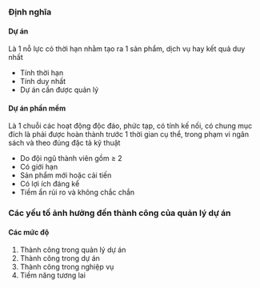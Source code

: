 ### Định nghĩa
#### Dự án
Là 1 nỗ lực có thời hạn nhằm tạo ra 1 sản phẩm, dịch vụ hay kết quả duy nhất
- Tính thời hạn
- Tính duy nhất
- Dự án cần được quản lý

#### Dự án phần mềm
Là 1 chuỗi các hoạt động độc đáo, phức tạp, có tính kế nối, có chung mục đích là phải được hoàn thành trước 1 thời gian cụ thể, trong phạm vi ngân sách và theo đúng đặc tả kỹ thuật
- Do đội ngũ thành viên gồm $\geq$ 2
- Có giới hạn
- Sản phẩm mới hoặc cải tiến
- Có lợi ích đáng kể 
- Tiềm ẩn rủi ro và không chắc chắn

### Các yếu tố ảnh hưởng đến thành công của quản lý dự án
#### Các mức độ
1. Thành công trong quản lý dự án
2. Thành công trong dự án
3. Thành công trong nghiệp vụ
4. Tiềm năng tương lai